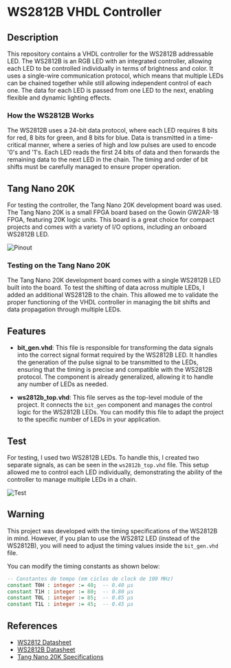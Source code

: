 # WS2812B VHDL Controller

## Description
This repository contains a VHDL controller for the WS2812B addressable LED. The WS2812B is an RGB LED with an integrated controller, allowing each LED to be controlled individually in terms of brightness and color. It uses a single-wire communication protocol, which means that multiple LEDs can be chained together while still allowing independent control of each one. The data for each LED is passed from one LED to the next, enabling flexible and dynamic lighting effects.

### How the WS2812B Works
The WS2812B uses a 24-bit data protocol, where each LED requires 8 bits for red, 8 bits for green, and 8 bits for blue. Data is transmitted in a time-critical manner, where a series of high and low pulses are used to encode '0's and '1's. Each LED reads the first 24 bits of data and then forwards the remaining data to the next LED in the chain. The timing and order of bit shifts must be carefully managed to ensure proper operation.

## Tang Nano 20K
For testing the controller, the Tang Nano 20K development board was used. The Tang Nano 20K is a small FPGA board based on the Gowin GW2AR-18 FPGA, featuring 20K logic units. This board is a great choice for compact projects and comes with a variety of I/O options, including an onboard WS2812B LED.

![Pinout](https://github.com/user-attachments/assets/73a10015-f3d9-4272-a155-e7b096131272)

### Testing on the Tang Nano 20K
The Tang Nano 20K development board comes with a single WS2812B LED built into the board. To test the shifting of data across multiple LEDs, I added an additional WS2812B to the chain. This allowed me to validate the proper functioning of the VHDL controller in managing the bit shifts and data propagation through multiple LEDs.

## Features

- **bit_gen.vhd**: This file is responsible for transforming the data signals into the correct signal format required by the WS2812B LED. It handles the generation of the pulse signal to be transmitted to the LEDs, ensuring that the timing is precise and compatible with the WS2812B protocol. The component is already generalized, allowing it to handle any number of LEDs as needed.

- **ws2812b_top.vhd**: This file serves as the top-level module of the project. It connects the `bit_gen` component and manages the control logic for the WS2812B LEDs. You can modify this file to adapt the project to the specific number of LEDs in your application.

## Test

For testing, I used two WS2812B LEDs. To handle this, I created two separate signals, as can be seen in the `ws2812b_top.vhd` file. This setup allowed me to control each LED individually, demonstrating the ability of the controller to manage multiple LEDs in a chain.

![Test](https://github.com/user-attachments/assets/1b8eb264-1165-403e-bd5e-ba8df0833581)

## Warning

This project was developed with the timing specifications of the WS2812B in mind. However, if you plan to use the WS2812 LED (instead of the WS2812B), you will need to adjust the timing values inside the `bit_gen.vhd` file.

You can modify the timing constants as shown below:

```vhdl
-- Constantes de tempo (em ciclos de clock de 100 MHz)
constant T0H : integer := 40;  -- 0.40 µs
constant T1H : integer := 80;  -- 0.80 µs
constant T0L : integer := 85;  -- 0.85 µs
constant T1L : integer := 45;  -- 0.45 µs
```

## References
- [WS2812 Datasheet](https://cdn-shop.adafruit.com/datasheets/WS2812.pdf)
- [WS2812B Datasheet](https://cdn-shop.adafruit.com/datasheets/WS2812B.pdf)
- [Tang Nano 20K Specifications](https://www.gowinsemi.com/en/product/detail/41)
